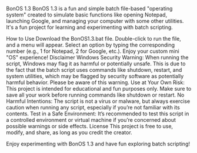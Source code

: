 BonOS 1.3
BonOS 1.3 is a fun and simple batch file-based "operating system" created to simulate basic functions like opening Notepad, launching Google, and managing your computer with some other utilities. It's a fun project for learning and experimenting with batch scripting.


How to Use
Download the BonOS1.3.bat file.
Double-click to run the file, and a menu will appear.
Select an option by typing the corresponding number (e.g., 1 for Notepad, 2 for Google, etc.).
Enjoy your custom mini "OS" experience!
Disclaimer
Windows Security Warning: When running the script, Windows may flag it as harmful or potentially unsafe. This is due to the fact that the batch script uses commands like shutdown, restart, and system utilities, which may be flagged by security software as potentially harmful behavior. Please be aware of this warning.
Use at Your Own Risk: This project is intended for educational and fun purposes only. Make sure to save all your work before running commands like shutdown or restart.
No Harmful Intentions: The script is not a virus or malware, but always exercise caution when running any script, especially if you’re not familiar with its contents.
Test in a Safe Environment: It’s recommended to test this script in a controlled environment or virtual machine if you’re concerned about possible warnings or side effects.
License
This project is free to use, modify, and share, as long as you credit the creator.

Enjoy experimenting with BonOS 1.3 and have fun exploring batch scripting!
